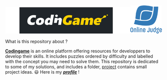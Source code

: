 <img src="CodinGame_logo.svg.png" alt="CG" style="width:80%"><img src="ojlogo2.svg.png" alt="UVa" style="width:20%">

<dt>What is this repository about ?</dt>

[**Codingame**](https://www.codingame.com/training) is an online platform offering resources for developpers to develop their skills. It includes puzzles ordered by difficulty and labelled with the concept you may need to solve them. This repository is dedicated to some of my solutions, and includes a folder, [project](Projects) contains small project ideas. :smiley: Here is my [**_profile_**](https://www.codingame.com/profile/b49b52d80793e7cc3350751608a969501676405) !

